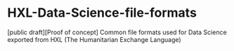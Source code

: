 # HXL-Data-Science-file-formats
[public draft][Proof of concept] Common file formats used for Data Science exported from HXL (The Humanitarian Exchange Language)
